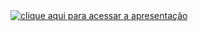 <a href="https://www.canva.com/design/DAFDzGtXc30/NGV_mlUNe5Ew2OmmGYdzYA/edit?utm_content=DAFDzGtXc30&utm_campaign=designshare&utm_medium=link2&utm_source=sharebutton" target="_blank">
  <img align="center" alt="clique aqui para acessar a apresentação"  src="https://user-images.githubusercontent.com/95686401/174389322-594313b6-1e0e-4593-a5b2-0a10abb3f7cc.png" />
</a>
